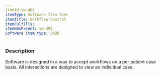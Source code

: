 ```yaml
---
itemId:sw-406
itemType: Software Item Spec
itemTitle: Workflow Control
itemFulfills: 
itemHasParent: sw-395
Software item type: SADD
---
```

### Description
Software is designed in a way to accept workflows on a per patient case basis. All interactions are designed to view an individual case.
 